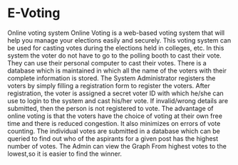 # E-Voting
 Online voting system
 Online Voting is a web-based voting system that will help you manage your elections easily and securely. This voting system can be used for casting votes during the elections held in colleges, etc. In this system the voter do not have to go to the polling booth to cast their vote. They can use their personal computer to cast their votes. There is a database which is maintained in which all the name of the voters with their complete information is stored. The System Administrator registers the voters by simply filling a registration form to register the voters. After registration, the voter is assigned a secret voter ID with which he/she can use to login to the system and cast his/her vote. If invalid/wrong details are submitted, then the person is not registered to vote. 
 The advantage of online voting is that the voters have the choice of voting at their own free time and there is reduced congestion. It also minimizes on errors of vote counting. The individual votes are submitted in a database which can be queried to find out who of the aspirants for a given post has the highest number of votes.
 The Admin can view the Graph From highest votes to the lowest,so it is easier to find the winner.
